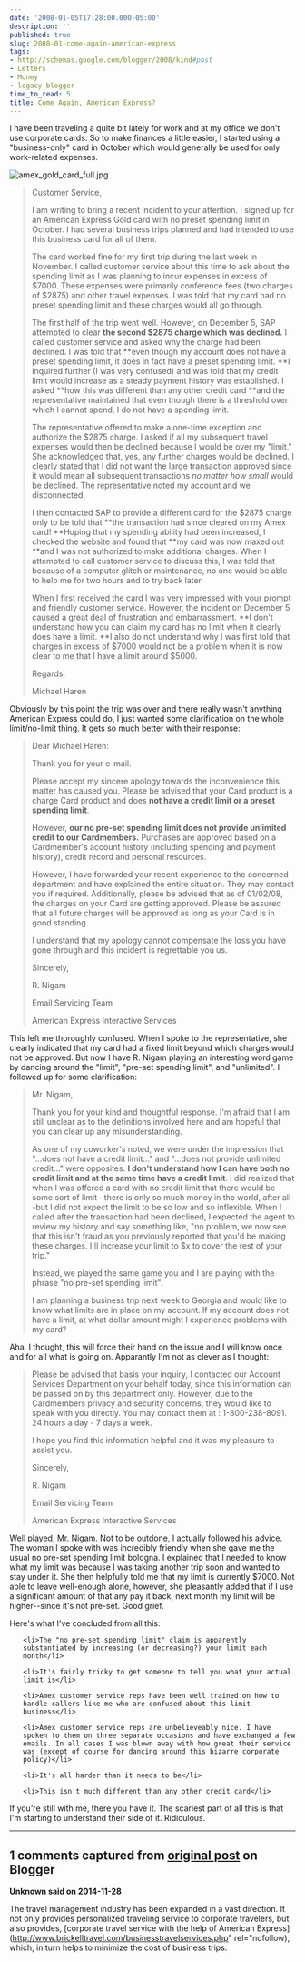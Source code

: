 ```yaml
---
date: '2008-01-05T17:28:00.000-05:00'
description: ''
published: true
slug: 2008-01-come-again-american-express
tags:
- http://schemas.google.com/blogger/2008/kind#post
- Letters
- Money
- legacy-blogger
time_to_read: 5
title: Come Again, American Express?
---
```


I have been traveling a quite bit lately for work and at my office we don't use corporate cards. So to make finances a little easier, I started using a "business-only" card in October which would generally be used for only work-related expenses.



![amex_gold_card_full.jpg](amex_gold_card_full.jpg)<blockquote>Customer Service,

I am writing to bring a recent incident to your attention. I signed up for an American Express Gold card with no preset spending limit in October. I had several business trips planned and had intended to use this business card for all of them.

The card worked fine for my first trip during the last week in November. I called customer service about this time to ask about the spending limit as I was planning to incur expenses in excess of $7000. These expenses were primarily conference fees (two charges of $2875) and other travel expenses. I was told that my card had no preset spending limit and these charges would all go through.

The first half of the trip went well. However, on December 5, SAP attempted to clear **the second $2875 charge which was declined.** I called customer service and asked why the charge had been declined. I was told that **even though my account does not have a preset spending limit, it does in fact have a preset spending limit. **I inquired further (I was very confused) and was told that my credit limit would increase as a steady payment history was established. I asked **how this was different than any other credit card **and the representative maintained that even though there is a threshold over which I cannot spend, I do not have a spending limit.

The representative offered to make a one-time exception and authorize the $2875 charge. I asked if all my subsequent travel expenses would then be declined because I would be over my "limit." She acknowledged that, yes, any further charges would be declined. I clearly stated that I did not want the large transaction approved since it would mean all subsequent transactions *no matter how small* would be declined. The representative noted my account and we disconnected.

I then contacted SAP to provide a different card for the $2875 charge only to be told that **the transaction had since cleared on my Amex card! **Hoping that my spending ability had been increased, I checked the website and found that **my card was now maxed out **and I was not authorized to make additional charges. When I attempted to call customer service to discuss this, I was told that because of a computer glitch or maintenance, no one would be able to help me for two hours and to try back later.

When I first received the card I was very impressed with your prompt and friendly customer service. However, the incident on December 5 caused a great deal of frustration and embarrassment. **I don't understand how you can claim my card has no limit when it clearly does have a limit. **I also do not understand why I was first told that charges in excess of $7000 would not be a problem when it is now clear to me that I have a limit around $5000.

Regards,

Michael Haren</blockquote>

Obviously by this point the trip was over and there really wasn't anything American Express could do, I just wanted some clarification on the whole limit/no-limit thing. It gets so much better with their response:

<blockquote>Dear Michael Haren:

Thank you for your e-mail.

Please accept my sincere apology towards the inconvenience this matter has caused you. Please be advised that your Card product is a charge Card product and does **not have a credit limit or a preset spending limit**.

However, **our no pre-set spending limit does not provide unlimited credit to our Cardmembers.** Purchases are approved based on a Cardmember's account history (including spending and payment history), credit record and personal resources.

However, I have forwarded your recent experience to the concerned department and have explained the entire situation. They may contact you if required. Additionally, please be advised that as of 01/02/08, the charges on your Card are getting approved. Please be assured that all future charges will be approved as long as your Card is in good standing.

I understand that my apology cannot compensate the loss you have gone through and this incident is regrettable you us.

Sincerely,

R. Nigam

Email Servicing Team

American Express Interactive Services</blockquote>

This left me thoroughly confused. When I spoke to the representative, she clearly indicated that my card had a fixed limit beyond which charges would not be approved. But now I have R. Nigam playing an interesting word game by dancing around the "limit", "pre-set spending limit", and "unlimited". I followed up for some clarification:

<blockquote>Mr. Nigam,

Thank you for your kind and thoughtful response. I'm afraid that I am still unclear as to the definitions involved here and am hopeful that you can clear up any misunderstanding.

As one of my coworker's noted, we were under the impression that "...does not have a credit limit..." and "...does not provide unlimited credit..." were opposites. **I don't understand how I can have both no credit limit and at the same time have a credit limit**. I did realized that when I was offered a card with no credit limit that there would be some sort of limit--there is only so much money in the world, after all--but I did not expect the limit to be so low and so inflexible. When I called after the transaction had been declined, I expected the agent to review my history and say something like, "no problem, we now see that this isn't fraud as you previously reported that you'd be making these charges. I'll increase your limit to $x to cover the rest of your trip."

Instead, we played the same game you and I are playing with the phrase "no pre-set spending limit".

I am planning a business trip next week to Georgia and would like to know what limits are in place on my account. If my account does not have a limit, at what dollar amount might I experience problems with my card?</blockquote>

Aha, I thought, this will force their hand on the issue and I will know once and for all what is going on. Apparantly I'm not as clever as I thought:

<blockquote>Please be advised that basis your inquiry, I contacted our Account Services Department on your behalf today, since this information can be passed on by this department only. However, due to the Cardmembers privacy and security concerns, they would like to speak with you directly. You may contact them at : 1-800-238-8091. 24 hours a day - 7 days a week.

I hope you find this information helpful and it was my pleasure to assist you.

Sincerely,

R. Nigam

Email Servicing Team

American Express Interactive Services</blockquote>

Well played, Mr. Nigam. Not to be outdone, I actually followed his advice. The woman I spoke with was incredibly friendly when she gave me the usual no pre-set spending limit bologna. I explained that I needed to know what my limit was because I was taking another trip soon and wanted to stay under it. She then helpfully told me that my limit is currently $7000. Not able to leave well-enough alone, however, she pleasantly added that if I use a significant amount of that any pay it back, next month my limit will be higher--since it's not pre-set. Good grief.

Here's what I've concluded from all this:

<ul>

	<li>The "no pre-set spending limit" claim is apparently substantiated by increasing (or decreasing?) your limit each month</li>

	<li>It's fairly tricky to get someone to tell you what your actual limit is</li>

	<li>Amex customer service reps have been well trained on how to handle callers like me who are confused about this limit business</li>

	<li>Amex customer service reps are unbelieveably nice. I have spoken to them on three separate occasions and have exchanged a few emails. In all cases I was blown away with how great their service was (except of course for dancing around this bizarre corporate policy)</li>

	<li>It's all harder than it needs to be</li>

	<li>This isn't much different than any other credit card</li>

</ul>

If you're still with me, there you have it. The scariest part of all this is that I'm starting to understand their side of it. Ridiculous.

---

## 1 comments captured from [original post](https://blog.wassupy.com/2008/01/come-again-american-express.html) on Blogger

**Unknown said on 2014-11-28**

The travel management industry has been expanded in a vast direction. It not only provides personalized traveling service to corporate travelers, but, also provides, [corporate travel service with the help of American Express](http://www.brickelltravel.com/businesstravelservices.php" rel="nofollow), which, in turn helps to minimize the cost of business trips.

